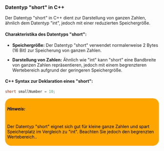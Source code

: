 ### Datentyp "short" in C++

Der Datentyp "short" in C++ dient zur Darstellung von ganzen Zahlen, ähnlich dem Datentyp "int", jedoch mit einer reduzierten Speichergröße.
#### Charakteristika des Datentyps "short":

- **Speichergröße:** Der Datentyp "short" verwendet normalerweise 2 Bytes (16 Bit) zur Speicherung von ganzen Zahlen.
    
- **Darstellung von Zahlen:** Ähnlich wie "int" kann "short" eine Bandbreite von ganzen Zahlen repräsentieren, jedoch mit einem begrenzteren Wertebereich aufgrund der geringeren Speichergröße.
    
#### C++ Syntax zur Deklaration eines "short":

```cpp
short smallNumber = 10;
```

<div style="background-color:orange; padding:0.5em;border-radius:20px">
<h5 style=color:black>Hinweis:</h5><p style="color:black"><br>
Der Datentyp "short" eignet sich gut für kleine ganze Zahlen und spart Speicherplatz im Vergleich zu "int". Beachten Sie jedoch den begrenzten Wertebereich..</p></div>